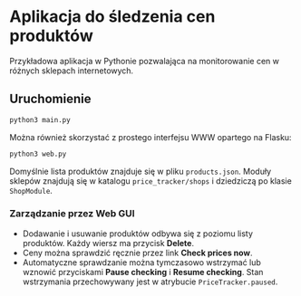 # Aplikacja do śledzenia cen produktów

Przykładowa aplikacja w Pythonie pozwalająca na monitorowanie cen w różnych sklepach internetowych.

## Uruchomienie

```bash
python3 main.py
```

Można również skorzystać z prostego interfejsu WWW opartego na Flasku:

```bash
python3 web.py
```

Domyślnie lista produktów znajduje się w pliku `products.json`. Moduły sklepów znajdują się w katalogu `price_tracker/shops` i dziedziczą po klasie `ShopModule`.

### Zarządzanie przez Web GUI

- Dodawanie i usuwanie produktów odbywa się z poziomu listy produktów. Każdy wiersz ma przycisk **Delete**.
- Ceny można sprawdzić ręcznie przez link **Check prices now**.
- Automatyczne sprawdzanie można tymczasowo wstrzymać lub wznowić przyciskami **Pause checking** i **Resume checking**.
  Stan wstrzymania przechowywany jest w atrybucie ``PriceTracker.paused``.
